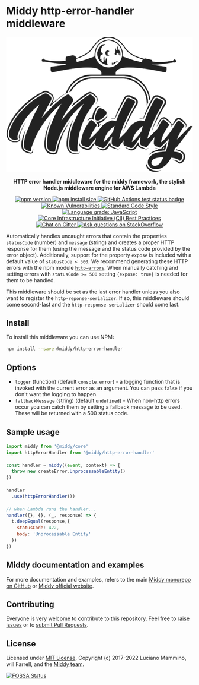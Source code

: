 # Middy http-error-handler middleware

<div align="center">
  <img alt="Middy logo" src="https://raw.githubusercontent.com/middyjs/middy/main/docs/img/middy-logo.svg"/>
</div>

<div align="center">
  <p><strong>HTTP error handler middleware for the middy framework, the stylish Node.js middleware engine for AWS Lambda</strong></p>
</div>

<div align="center">
<p>
  <a href="http://badge.fury.io/js/%40middy%2Fhttp-error-handler">
    <img src="https://badge.fury.io/js/%40middy%2Fhttp-error-handler.svg" alt="npm version" style="max-width:100%;">
  </a>
  <a href="https://packagephobia.com/result?p=@middy/http-error-handler">
    <img src="https://packagephobia.com/badge?p=@middy/http-error-handler" alt="npm install size" style="max-width:100%;">
  </a>
  <a href="https://github.com/middyjs/middy/actions">
    <img src="https://github.com/middyjs/middy/workflows/Tests/badge.svg" alt="GitHub Actions test status badge" style="max-width:100%;">
  </a>
  <br/>
  <a href="https://snyk.io/test/github/middyjs/middy">
    <img src="https://snyk.io/test/github/middyjs/middy/badge.svg" alt="Known Vulnerabilities" data-canonical-src="https://snyk.io/test/github/middyjs/middy" style="max-width:100%;">
  </a>
  <a href="https://standardjs.com/">
    <img src="https://img.shields.io/badge/code_style-standard-brightgreen.svg" alt="Standard Code Style"  style="max-width:100%;">
  </a>
  <a href="https://lgtm.com/projects/g/middyjs/middy/context:javascript">
    <img src="https://img.shields.io/lgtm/grade/javascript/g/middyjs/middy.svg?logo=lgtm&logoWidth=18" alt="Language grade: JavaScript" style="max-width:100%;">
  </a>
  <a href="https://bestpractices.coreinfrastructure.org/projects/5280">
    <img src="https://bestpractices.coreinfrastructure.org/projects/5280/badge" alt="Core Infrastructure Initiative (CII) Best Practices"  style="max-width:100%;">
  </a>
  <br/>
  <a href="https://gitter.im/middyjs/Lobby">
    <img src="https://badges.gitter.im/gitterHQ/gitter.svg" alt="Chat on Gitter" style="max-width:100%;">
  </a>
  <a href="https://stackoverflow.com/questions/tagged/middy?sort=Newest&uqlId=35052">
    <img src="https://img.shields.io/badge/StackOverflow-[middy]-yellow" alt="Ask questions on StackOverflow" style="max-width:100%;">
  </a>
</p>
</div>

Automatically handles uncaught errors that contain the properties `statusCode` (number) and `message` (string) and creates a proper HTTP response
for them (using the message and the status code provided by the error object). Additionally, support for the property `expose` is included with a default value of `statusCode < 500`.
We recommend generating these HTTP errors with the npm module [`http-errors`](https://npm.im/http-errors). When manually catching and setting errors with `statusCode >= 500` setting `{expose: true}` 
is needed for them to be handled.

This middleware should be set as the last error handler unless you also want to register the `http-reponse-serializer`. If so, this middleware should come second-last and the `http-response-serializer` should come last.


## Install

To install this middleware you can use NPM:

```bash
npm install --save @middy/http-error-handler
```


## Options

- `logger` (function) (default `console.error`) - a logging function that is invoked with the current error as an argument. You can pass `false` if you don't want the logging to happen.
- `fallbackMessage` (string) (default `undefined`) - When non-http errors occur you can catch them by setting a fallback message to be used. These will be returned with a 500 status code.

## Sample usage

```javascript
import middy from '@middy/core'
import httpErrorHandler from '@middy/http-error-handler'

const handler = middy((event, context) => {
  throw new createError.UnprocessableEntity()
})

handler
  .use(httpErrorHandler())

// when Lambda runs the handler...
handler({}, {}, (_, response) => {
  t.deepEqual(response,{
    statusCode: 422,
    body: 'Unprocessable Entity'
  })
})
```


## Middy documentation and examples

For more documentation and examples, refers to the main [Middy monorepo on GitHub](https://github.com/middyjs/middy) or [Middy official website](https://middy.js.org).


## Contributing

Everyone is very welcome to contribute to this repository. Feel free to [raise issues](https://github.com/middyjs/middy/issues) or to [submit Pull Requests](https://github.com/middyjs/middy/pulls).


## License

Licensed under [MIT License](LICENSE). Copyright (c) 2017-2022 Luciano Mammino, will Farrell, and the [Middy team](https://github.com/middyjs/middy/graphs/contributors).

<a href="https://app.fossa.io/projects/git%2Bgithub.com%2Fmiddyjs%2Fmiddy?ref=badge_large">
  <img src="https://app.fossa.io/api/projects/git%2Bgithub.com%2Fmiddyjs%2Fmiddy.svg?type=large" alt="FOSSA Status"  style="max-width:100%;">
</a>
